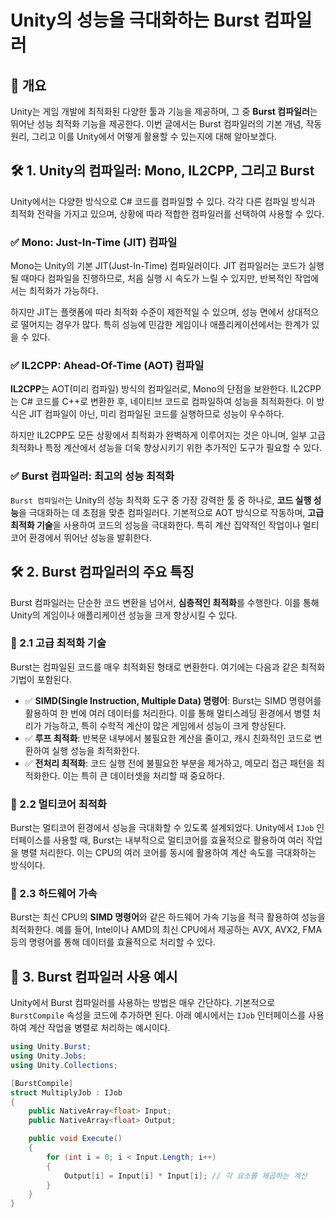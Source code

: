 # Unity의 성능을 극대화하는 Burst 컴파일러

## 📌 개요
Unity는 게임 개발에 최적화된 다양한 툴과 기능을 제공하며, 그 중 **Burst 컴파일러**는 뛰어난 성능 최적화 기능을 제공한다. 이번 글에서는 Burst 컴파일러의 기본 개념, 작동 원리, 그리고 이를 Unity에서 어떻게 활용할 수 있는지에 대해 알아보겠다.

## 🛠️ 1. Unity의 컴파일러: Mono, IL2CPP, 그리고 Burst

Unity에서는 다양한 방식으로 C# 코드를 컴파일할 수 있다. 각각 다른 컴파일 방식과 최적화 전략을 가지고 있으며, 상황에 따라 적합한 컴파일러를 선택하여 사용할 수 있다.

### ✅ Mono: Just-In-Time (JIT) 컴파일

Mono는 Unity의 기본 JIT(Just-In-Time) 컴파일러이다. JIT 컴파일러는 코드가 실행될 때마다 컴파일을 진행하므로, 처음 실행 시 속도가 느릴 수 있지만, 반복적인 작업에서는 최적화가 가능하다.

하지만 JIT는 플랫폼에 따라 최적화 수준이 제한적일 수 있으며, 성능 면에서 상대적으로 떨어지는 경우가 많다. 특히 성능에 민감한 게임이나 애플리케이션에서는 한계가 있을 수 있다.

### ✅ IL2CPP: Ahead-Of-Time (AOT) 컴파일

**IL2CPP**는 AOT(미리 컴파일) 방식의 컴파일러로, Mono의 단점을 보완한다. IL2CPP는 C# 코드를 C++로 변환한 후, 네이티브 코드로 컴파일하여 성능을 최적화한다. 이 방식은 JIT 컴파일이 아닌, 미리 컴파일된 코드를 실행하므로 성능이 우수하다.

하지만 IL2CPP도 모든 상황에서 최적화가 완벽하게 이루어지는 것은 아니며, 일부 고급 최적화나 특정 계산에서 성능을 더욱 향상시키기 위한 추가적인 도구가 필요할 수 있다.

### ✅ Burst 컴파일러: 최고의 성능 최적화

`Burst 컴파일러`는 Unity의 성능 최적화 도구 중 가장 강력한 툴 중 하나로, **코드 실행 성능**을 극대화하는 데 초점을 맞춘 컴파일러다. 기본적으로 AOT 방식으로 작동하며, **고급 최적화 기술**을 사용하여 코드의 성능을 극대화한다. 특히 계산 집약적인 작업이나 멀티코어 환경에서 뛰어난 성능을 발휘한다.

## 🛠️ 2. Burst 컴파일러의 주요 특징

Burst 컴파일러는 단순한 코드 변환을 넘어서, **심층적인 최적화**를 수행한다. 이를 통해 Unity의 게임이나 애플리케이션 성능을 크게 향상시킬 수 있다.

### 🔹 2.1 고급 최적화 기술

Burst는 컴파일된 코드를 매우 최적화된 형태로 변환한다. 여기에는 다음과 같은 최적화 기법이 포함된다.

- ✅ **SIMD(Single Instruction, Multiple Data) 명령어**: Burst는 SIMD 명령어를 활용하여 한 번에 여러 데이터를 처리한다. 이를 통해 멀티스레딩 환경에서 병렬 처리가 가능하고, 특히 수학적 계산이 많은 게임에서 성능이 크게 향상된다.
- ✅ **루프 최적화**: 반복문 내부에서 불필요한 계산을 줄이고, 캐시 친화적인 코드로 변환하여 실행 성능을 최적화한다.
- ✅ **전처리 최적화**: 코드 실행 전에 불필요한 부분을 제거하고, 메모리 접근 패턴을 최적화한다. 이는 특히 큰 데이터셋을 처리할 때 중요하다.

### 🔹 2.2 멀티코어 최적화

Burst는 멀티코어 환경에서 성능을 극대화할 수 있도록 설계되었다. Unity에서 `IJob` 인터페이스를 사용할 때, Burst는 내부적으로 멀티코어를 효율적으로 활용하여 여러 작업을 병렬 처리한다. 이는 CPU의 여러 코어를 동시에 활용하여 계산 속도를 극대화하는 방식이다.

### 🔹 2.3 하드웨어 가속

Burst는 최신 CPU의 **SIMD 명령어**와 같은 하드웨어 가속 기능을 적극 활용하여 성능을 최적화한다. 예를 들어, Intel이나 AMD의 최신 CPU에서 제공하는 AVX, AVX2, FMA 등의 명령어를 통해 데이터를 효율적으로 처리할 수 있다.

## 🔹 3. Burst 컴파일러 사용 예시

Unity에서 Burst 컴파일러를 사용하는 방법은 매우 간단하다. 기본적으로 `BurstCompile` 속성을 코드에 추가하면 된다. 아래 예시에서는 `IJob` 인터페이스를 사용하여 계산 작업을 병렬로 처리하는 예시이다.

```csharp
using Unity.Burst;
using Unity.Jobs;
using Unity.Collections;

[BurstCompile]
struct MultiplyJob : IJob
{
    public NativeArray<float> Input;
    public NativeArray<float> Output;

    public void Execute()
    {
        for (int i = 0; i < Input.Length; i++)
        {
            Output[i] = Input[i] * Input[i]; // 각 요소를 제곱하는 계산
        }
    }
}
